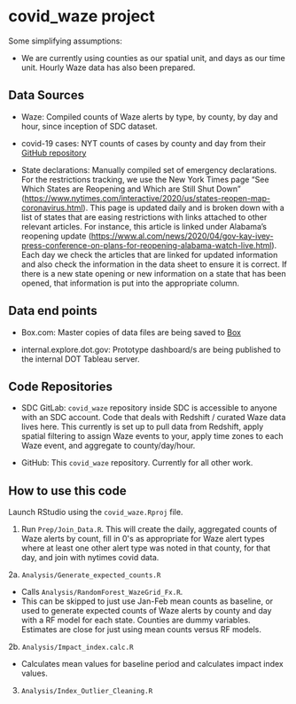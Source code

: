 # covid_waze project

Some simplifying assumptions:

-	We are currently using counties as our spatial unit, and days as our time unit. Hourly Waze data has also been prepared. 


## Data Sources

- Waze: Compiled counts of Waze alerts by type, by county, by day and hour, since inception of SDC dataset.

- covid-19 cases: NYT counts of cases by county and day from their [GitHub repository](https://github.com/nytimes/covid-19-data)

- State declarations: Manually compiled set of emergency declarations. For the restrictions tracking, we use the New York Times page “See Which States are Reopening and Which are Still Shut Down” (https://www.nytimes.com/interactive/2020/us/states-reopen-map-coronavirus.html). This page is updated daily and is broken down with a list of states that are easing restrictions with links attached to other relevant articles. For instance, this article is linked under Alabama’s reopening update (https://www.al.com/news/2020/04/gov-kay-ivey-press-conference-on-plans-for-reopening-alabama-watch-live.html). Each day we check the articles that are linked for updated information and also check the information in the data sheet to ensure it is correct. If there is a new state opening or new information on a state that has been opened, that information is put into the appropriate column. 

## Data end points

- Box.com: Master copies of data files are being saved to [Box](https://volpe.app.box.com/folder/109014615387)

- internal.explore.dot.gov: Prototype dashboard/s are being published to the internal DOT Tableau server.

## Code Repositories

- SDC GitLab: `covid_waze` repository inside SDC is accessible to anyone with an SDC account. Code that deals with Redshift / curated Waze data lives here. This currently is set up to pull data from Redshift, apply spatial filtering to assign Waze events to your, apply time zones to each Waze event, and aggregate to county/day/hour. 

- GitHub: This `covid_waze` repository. Currently for all other work.

## How to use this code

Launch RStudio using the `covid_waze.Rproj` file.

1. Run `Prep/Join_Data.R`. This will create the daily, aggregated counts of Waze alerts by count, fill in 0's as appropriate for Waze alert types where at least one other alert type was noted in that county, for that day, and join with nytimes covid data.

2a. `Analysis/Generate_expected_counts.R`
  - Calls `Analysis/RandomForest_WazeGrid_Fx.R`.
  - This can be skipped to just use Jan-Feb mean counts as baseline, or used to generate expected counts of Waze alerts by county and day with a RF model for each state. Counties are dummy variables. Estimates are close for just using mean counts versus RF models.

2b. `Analysis/Impact_index.calc.R`
 - Calculates mean values for baseline period and calculates impact index values.

3. `Analysis/Index_Outlier_Cleaning.R`
